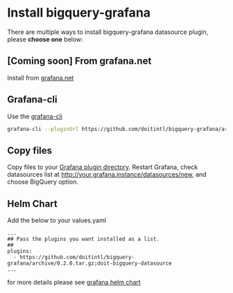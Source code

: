 # Install bigquery-grafana
There are multiple ways to install bigquery-grafana datasource plugin, please **choose one** below:

## [Coming soon] From grafana.net
Install from [grafana.net](https://grafana.net/plugins/doitintl-bigquery-datasource)

## Grafana-cli 

Use the [grafana-cli](http://docs.grafana.org/plugins/installation/#installing-plugins-manually)

```bash
grafana-cli --pluginUrl https://github.com/doitintl/bigquery-grafana/archive/0.4.0.zip plugins install doitintl-bigquery-datasource
```

## Copy files

Copy files to your [Grafana plugin directory](http://docs.grafana.org/plugins/installation/#grafana-plugin-directory). Restart Grafana, check datasources list at http://your.grafana.instance/datasources/new, and choose BigQuery option.

## Helm Chart 

Add the below to your values.yaml

```
...
## Pass the plugins you want installed as a list.
##
plugins: 
  - https://github.com/doitintl/bigquery-grafana/archive/0.2.0.tar.gz;doit-bigquery-datasource
...
```

for more details please see [grafana helm chart](https://github.com/helm/charts/tree/master/stable/grafana)
